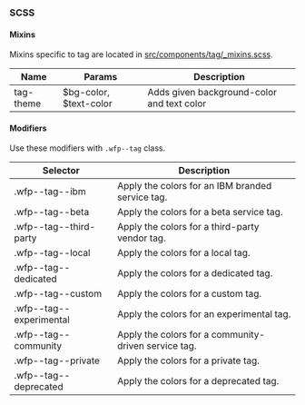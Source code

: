 ### SCSS

#### Mixins

Mixins specific to tag are located in [src/components/tag/_mixins.scss]().

| Name      | Params                 | Description                                |
|-----------|------------------------|--------------------------------------------|
| tag-theme | $bg-color, $text-color | Adds given background-color and text color |

#### Modifiers

Use these modifiers with `.wfp--tag` class.

| Selector               | Description                                          |
|------------------------|------------------------------------------------------|
| .wfp--tag--ibm          | Apply the colors for an IBM branded service tag.     |
| .wfp--tag--beta         | Apply the colors for a beta service tag.             |
| .wfp--tag--third-party  | Apply the colors for a third-party vendor tag.       |
| .wfp--tag--local        | Apply the colors for a local tag.                    |
| .wfp--tag--dedicated    | Apply the colors for a dedicated tag.                |
| .wfp--tag--custom       | Apply the colors for a custom tag.                   |
| .wfp--tag--experimental | Apply the colors for an experimental tag.            |
| .wfp--tag--community    | Apply the colors for a community-driven service tag. |
| .wfp--tag--private      | Apply the colors for a private tag.                  |
| .wfp--tag--deprecated   | Apply the colors for a deprecated tag.               |
